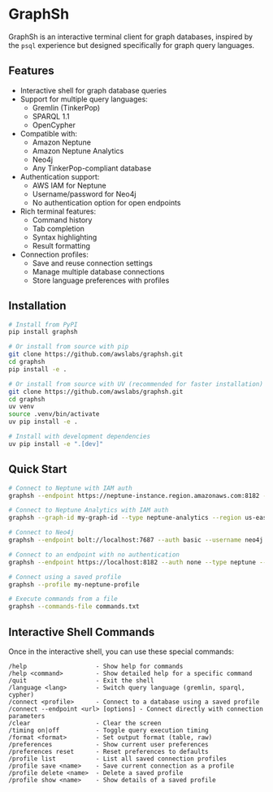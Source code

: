 # GraphSh

GraphSh is an interactive terminal client for graph databases, inspired by the `psql` experience but designed specifically for graph query languages.

## Features

- Interactive shell for graph database queries
- Support for multiple query languages:
  - Gremlin (TinkerPop)
  - SPARQL 1.1
  - OpenCypher
- Compatible with:
  - Amazon Neptune
  - Amazon Neptune Analytics
  - Neo4j
  - Any TinkerPop-compliant database
- Authentication support:
  - AWS IAM for Neptune
  - Username/password for Neo4j
  - No authentication option for open endpoints
- Rich terminal features:
  - Command history
  - Tab completion
  - Syntax highlighting
  - Result formatting
- Connection profiles:
  - Save and reuse connection settings
  - Manage multiple database connections
  - Store language preferences with profiles

## Installation

```bash
# Install from PyPI
pip install graphsh

# Or install from source with pip
git clone https://github.com/awslabs/graphsh.git
cd graphsh
pip install -e .

# Or install from source with UV (recommended for faster installation)
git clone https://github.com/awslabs/graphsh.git
cd graphsh
uv venv
source .venv/bin/activate
uv pip install -e .

# Install with development dependencies
uv pip install -e ".[dev]"
```

## Quick Start

```bash
# Connect to Neptune with IAM auth
graphsh --endpoint https://neptune-instance.region.amazonaws.com:8182 --auth iam --type neptune

# Connect to Neptune Analytics with IAM auth
graphsh --graph-id my-graph-id --type neptune-analytics --region us-east-1

# Connect to Neo4j
graphsh --endpoint bolt://localhost:7687 --auth basic --username neo4j --password password --type neo4j

# Connect to an endpoint with no authentication
graphsh --endpoint https://localhost:8182 --auth none --type neptune --no-verify-ssl

# Connect using a saved profile
graphsh --profile my-neptune-profile

# Execute commands from a file
graphsh --commands-file commands.txt
```

## Interactive Shell Commands

Once in the interactive shell, you can use these special commands:

```
/help                   - Show help for commands
/help <command>         - Show detailed help for a specific command
/quit                   - Exit the shell
/language <lang>        - Switch query language (gremlin, sparql, cypher)
/connect <profile>      - Connect to a database using a saved profile
/connect --endpoint <url> [options] - Connect directly with connection parameters
/clear                  - Clear the screen
/timing on|off          - Toggle query execution timing
/format <format>        - Set output format (table, raw)
/preferences            - Show current user preferences
/preferences reset      - Reset preferences to defaults
/profile list           - List all saved connection profiles
/profile save <name>    - Save current connection as a profile
/profile delete <name>  - Delete a saved profile
/profile show <name>    - Show details of a saved profile
```

